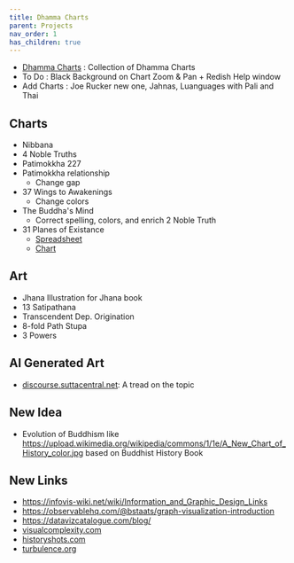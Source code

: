 ```yaml
---
title: Dhamma Charts
parent: Projects
nav_order: 1
has_children: true
---
```


  - [Dhamma Charts](http://www.dhammacharts.org) : Collection of Dhamma Charts
  - To Do : Black Background on Chart Zoom & Pan + Redish Help window
  - Add Charts : Joe Rucker new one, Jahnas, Luanguages with Pali and Thai

## Charts
  - Nibbana
  - 4 Noble Truths
  - Patimokkha 227
  - Patimokkha relationship
    - Change gap 
  - 37 Wings to Awakenings
    - Change colors
  - The Buddha's Mind
    - Correct spelling, colors, and enrich 2 Noble Truth
  - 31 Planes of Existance
    - [Spreadsheet](https://docs.google.com/spreadsheets/d/1Ol_zqnCYlKcm5olJX1-MFQKBx9NtAj-9Yg2i1uLMU9g/edit#gid=0)
    - [Chart](https://observablehq.com/d/7d76764d2f83a602)
 
## Art
  - Jhana Illustration for Jhana book
  - 13 Satipathana
  - Transcendent Dep. Origination
  - 8-fold Path Stupa
  - 3 Powers

## AI Generated Art
  - [discourse.suttacentral.net](https://discourse.suttacentral.net/t/dhamma-art-by-ai-wow/26541/28): A tread on the topic

## New Idea

- Evolution of Buddhism like https://upload.wikimedia.org/wikipedia/commons/1/1e/A_New_Chart_of_History_color.jpg based on Buddhist History Book

## New Links

- <https://infovis-wiki.net/wiki/Information_and_Graphic_Design_Links>
- <https://observablehq.com/@bstaats/graph-visualization-introduction>
- <https://datavizcatalogue.com/blog/>
- [visualcomplexity.com](http://www.visualcomplexity.com/vc/links.cfm)
- [historyshots.com](https://historyshots.com/) 
- [turbulence.org](https://www.turbulence.org/Works/song/gallery/gallery.html)
